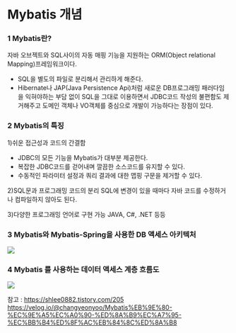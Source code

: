 # Mybatis 개념

### 1 Mybatis란?

자바 오브젝트와 SQL사이의 자동 매핑 기능을 지원하는 ORM(Object relational Mapping)프레임워크이다. 
- SQL을 별도의 파일로 분리해서 관리하게 해준다.
- Hibernate나 JAP(Java Persistence Api)처럼 새로운 DB프로그래밍 패러다임을 익혀야하는 부담 없이 SQL을 그대로 이용하면서 JDBC코드 작성의 불편함도 제거해주고 도메인 객체나 VO객체를 중심으로 개발이 가능하다는 장점이 있다.

### 2 Mybatis의 특징

1)쉬운 접근성과 코드의 간결함
- JDBC의 모든 기능을 Mybatis가 대부분 제공한다.
- 복잡한 JDBC코드를 걷어내며 깔끔한 소스코드를 유지할 수 있다.
- 수동적인 파라미터 설정과 쿼리 결과에 대한 맵핑 구문을 제거할 수 있다.

2)SQL문과 프로그래밍 코드의 분리
SQL에 변경이 있을 때마다 자바 코드를 수정하거나 컴파일하지 않아도 된다.

3)다양한 프로그래밍 언어로 구현 가능
JAVA, C#, .NET 등등

### 3 Mybatis와 Mybatis-Spring을 사용한 DB 액세스 아키텍처
<img src="https://user-images.githubusercontent.com/62877858/134814767-20b7ba32-39c9-410a-8d82-8f69b6ad443d.GIF"/>


### 4 Mybatis 를 사용하는 데이터 액세스 계층 흐름도
<img src="https://user-images.githubusercontent.com/62877858/134814885-5ba9a323-0c4a-4764-aa78-7fc6ed5f33eb.GIF"/>

참고 :
https://shlee0882.tistory.com/205
https://velog.io/@changyeonyoo/Mybatis%EB%9E%80-%EC%9E%A5%EC%A0%90-%ED%8A%B9%EC%A7%95-%EC%BB%B4%ED%8F%AC%EB%84%8C%ED%8A%B8
